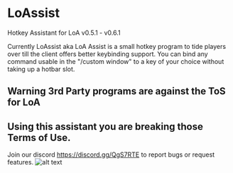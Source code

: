 # LoAssist
Hotkey Assistant for LoA v0.5.1 - v0.6.1

Currently LoAssist aka LoA Assist is a small hotkey program to tide players over till the client offers better keybinding support.
You can bind any command usable in the "/custom window" to a key of your choice without taking up a hotbar slot.


## Warning 3rd Party programs are against the ToS for LoA
## Using this assistant you are breaking those Terms of Use.

Join our discord https://discord.gg/QgS7RTE to report bugs or request features.
![alt text][logo]

[logo]: https://image.frl/i/ppz46m6w9f2iv65g.JPG "Sample Shot"
